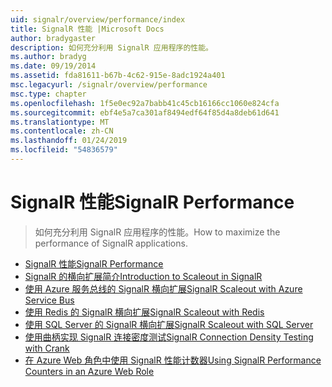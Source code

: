 ```yaml
---
uid: signalr/overview/performance/index
title: SignalR 性能 |Microsoft Docs
author: bradygaster
description: 如何充分利用 SignalR 应用程序的性能。
ms.author: bradyg
ms.date: 09/19/2014
ms.assetid: fda81611-b67b-4c62-915e-8adc1924a401
msc.legacyurl: /signalr/overview/performance
msc.type: chapter
ms.openlocfilehash: 1f5e0ec92a7babb41c45cb16166cc1060e824cfa
ms.sourcegitcommit: ebf4e5a7ca301af8494edf64f85d4a8deb61d641
ms.translationtype: MT
ms.contentlocale: zh-CN
ms.lasthandoff: 01/24/2019
ms.locfileid: "54836579"
---
```

<a name="signalr-performance"></a><span data-ttu-id="e29aa-103">SignalR 性能</span><span class="sxs-lookup"><span data-stu-id="e29aa-103">SignalR Performance</span></span>
====================
> <span data-ttu-id="e29aa-104">如何充分利用 SignalR 应用程序的性能。</span><span class="sxs-lookup"><span data-stu-id="e29aa-104">How to maximize the performance of SignalR applications.</span></span>


- [<span data-ttu-id="e29aa-105">SignalR 性能</span><span class="sxs-lookup"><span data-stu-id="e29aa-105">SignalR Performance</span></span>](signalr-performance.md)
- [<span data-ttu-id="e29aa-106">SignalR 的横向扩展简介</span><span class="sxs-lookup"><span data-stu-id="e29aa-106">Introduction to Scaleout in SignalR</span></span>](scaleout-in-signalr.md)
- [<span data-ttu-id="e29aa-107">使用 Azure 服务总线的 SignalR 横向扩展</span><span class="sxs-lookup"><span data-stu-id="e29aa-107">SignalR Scaleout with Azure Service Bus</span></span>](scaleout-with-windows-azure-service-bus.md)
- [<span data-ttu-id="e29aa-108">使用 Redis 的 SignalR 横向扩展</span><span class="sxs-lookup"><span data-stu-id="e29aa-108">SignalR Scaleout with Redis</span></span>](scaleout-with-redis.md)
- [<span data-ttu-id="e29aa-109">使用 SQL Server 的 SignalR 横向扩展</span><span class="sxs-lookup"><span data-stu-id="e29aa-109">SignalR Scaleout with SQL Server</span></span>](scaleout-with-sql-server.md)
- [<span data-ttu-id="e29aa-110">使用曲柄实现 SignalR 连接密度测试</span><span class="sxs-lookup"><span data-stu-id="e29aa-110">SignalR Connection Density Testing with Crank</span></span>](signalr-connection-density-testing-with-crank.md)
- [<span data-ttu-id="e29aa-111">在 Azure Web 角色中使用 SignalR 性能计数器</span><span class="sxs-lookup"><span data-stu-id="e29aa-111">Using SignalR Performance Counters in an Azure Web Role</span></span>](using-signalr-performance-counters-in-an-azure-web-role.md)
